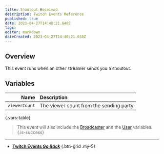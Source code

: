 ```yaml
---
title: Shoutout Received
description: Twitch Events Reference
published: true
date: 2023-04-27T14:40:21.648Z
tags: 
editor: markdown
dateCreated: 2023-04-27T14:40:21.648Z
---
```


## Overview
This event runs when an other streamer sends you a shoutout.

## Variables
Name | Description
----:|:------------
`viewerCount` | The viewer count from the sending party
{.vars-table}

> This event will also include the [Broadcaster](/en/Variables/Broadcaster) and the [User](/en/Variables/User-Variables) variables.
{.is-success}

---

- [<i class="mdi mdi-chevron-left"></i>**Twitch Events *Go Back***](/Platforms/Twitch/Events)
{.btn-grid .my-5}